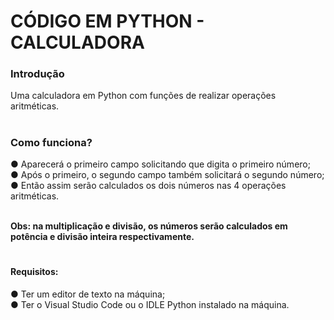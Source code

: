 <h1>CÓDIGO EM PYTHON - CALCULADORA</h1>

<h3>Introdução</h3>
Uma calculadora em Python com funções de realizar operações aritméticas.

# <h3>Como funciona?</h3>
 ● Aparecerá o primeiro campo solicitando que digita o primeiro número; <br>
 ● Após o primeiro, o segundo campo também solicitará o segundo número; <br>
 ● Então assim serão calculados os dois números nas 4 operações aritméticas. <br>

<br>
<strong>
Obs: na multiplicação e divisão, os números serão calculados em potência e divisão inteira respectivamente.</strong>


# <h4>Requisitos:
 ● Ter um editor de texto na máquina; <br>
 ● Ter o Visual Studio Code ou o IDLE Python instalado na máquina.</h4>
